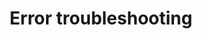 ---
title: Error troubleshooting
order: 6
slug: error-troubleshooting
lang: en
layout: fullpage
permalink: /future/error-troubleshooting
redirect_to: https://api.slack.com/future/tools/cli/errors
---